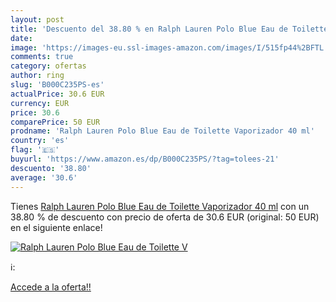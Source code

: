 ```yaml
---
layout: post
title: 'Descuento del 38.80 % en Ralph Lauren Polo Blue Eau de Toilette V'
date: 
image: 'https://images-eu.ssl-images-amazon.com/images/I/515fp44%2BFTL._SL200_.jpg'
comments: true
category: ofertas
author: ring
slug: 'B000C235PS-es'
actualPrice: 30.6 EUR
currency: EUR
price: 30.6
comparePrice: 50 EUR
prodname: 'Ralph Lauren Polo Blue Eau de Toilette Vaporizador 40 ml'
country: 'es'
flag: '🇪🇸'
buyurl: 'https://www.amazon.es/dp/B000C235PS/?tag=tolees-21'
descuento: '38.80'
average: '30.6'
---
```


Tienes [Ralph Lauren Polo Blue Eau de Toilette Vaporizador 40 ml](https://www.amazon.es/dp/B000C235PS/?tag=tolees-21) con un 38.80 % de descuento con precio de oferta de 30.6 EUR (original: 50 EUR) en el siguiente enlace!

[![Ralph Lauren Polo Blue Eau de Toilette V](https://images-eu.ssl-images-amazon.com/images/I/515fp44%2BFTL._SL200_.jpg)](https://www.amazon.es/dp/B000C235PS/?tag=tolees-21)

ℹ️:


[Accede a la oferta!!](https://www.amazon.es/dp/B000C235PS/?tag=tolees-21)
